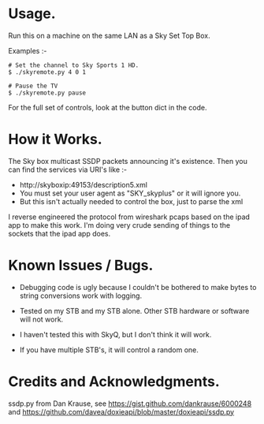 Usage.
======

Run this on a machine on the same LAN as a Sky Set Top Box.

Examples :-

```
# Set the channel to Sky Sports 1 HD.
$ ./skyremote.py 4 0 1

# Pause the TV
$ ./skyremote.py pause
```

For the full set of controls, look at the button dict in the code.

How it Works.
=============

The Sky box multicast SSDP packets announcing it's existence. Then
you can find the services via URI's like :-

- http://skyboxip:49153/description5.xml
- You must set your user agent as "SKY_skyplus" or it will ignore you.
- But this isn't actually needed to control the box, just to parse
the xml 

I reverse engineered the protocol from wireshark pcaps based on the
ipad app to make this work. I'm doing very crude sending of things
to the sockets that the ipad app does.

Known Issues / Bugs.
====================

- Debugging code is ugly because I couldn't be bothered to make
  bytes to string conversions work with logging.
  
- Tested on my STB and my STB alone. Other STB hardware or software
  will not work.
  
- I haven't tested this with SkyQ, but I don't think it will work.

- If you have multiple STB's, it will control a random one.
  
Credits and Acknowledgments.
============================

ssdp.py from Dan Krause, see https://gist.github.com/dankrause/6000248
and https://github.com/davea/doxieapi/blob/master/doxieapi/ssdp.py

